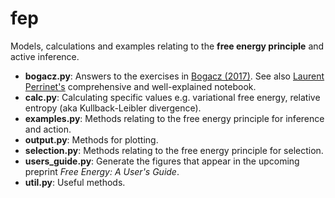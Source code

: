 # fep
Models, calculations and examples relating to the **free energy principle** and active inference.

+ **bogacz.py**: Answers to the exercises in [Bogacz (2017)](https://www.sciencedirect.com/science/article/pii/S0022249615000759). See also [Laurent Perrinet's](https://laurentperrinet.github.io/sciblog/posts/2017-01-15-bogacz-2017-a-tutorial-on-free-energy.html) comprehensive and well-explained notebook.
+ **calc.py**: Calculating specific values e.g. variational free energy, relative entropy (aka Kullback-Leibler divergence).
+ **examples.py**: Methods relating to the free energy principle for inference and action.
+ **output.py**: Methods for plotting.
+ **selection.py**: Methods relating to the free energy principle for selection.
+ **users_guide.py**: Generate the figures that appear in the upcoming preprint *Free Energy: A User's Guide*.
+ **util.py**: Useful methods.
